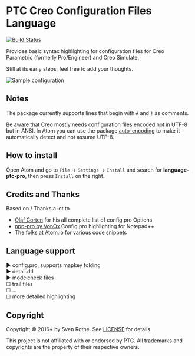 # PTC Creo Configuration Files Language

[![Build Status](https://travis-ci.org/mmoole/language-ptc-pro.svg?branch=master)](https://travis-ci.org/mmoole/language-ptc-pro)

Provides basic syntax highlighting for configuration files for Creo Parametric (formerly Pro/Engineer) and Creo Simulate.

Still at its early steps, feel free to add your thoughts.

![Sample configuration](https://raw.githubusercontent.com/mmoole/language-ptc-pro/master/sample.png)

## Notes

The package currently supports lines that begin with `#` and `!` as comments.

Be aware that Creo mostly needs configuration files encoded not in UTF-8 but in ANSI.
In Atom you can use the package [auto-encoding](https://atom.io/packages/auto-encoding) to make it automatically detect and not assume UTF-8.

## How to install

Open Atom and go to `File` → `Settings` → `Install`  and search for **language-ptc-pro**, then press `Install` on the right.

## Credits and Thanks

Based on / Thanks a lot to
  * [Olaf Corten](http://www.proesite.com/) for his all complete list of config.pro Options
  * [npp-pro by VonOx](https://github.com/VonOx/npppro) Config.pro highlighting for Notepad++
  * The folks at Atom.io for various code snippets

## Language support

  ▶︎ config.pro, supports mapkey folding  
  ▶︎ detail.dtl  
  ▶︎ modelcheck files  
  ☐ trail files  
  ☐ ...   
  ☐ more detailed highlighting     

## Copyright

Copyright &copy; 2016+ by Sven Rothe. See [LICENSE](https://github.com/mmoole/language-ptc-pro/blob/master/LICENSE.md) for details.

This project is not affiliated with or endorsed by PTC.
All trademarks and copyrights are the property of their respective owners.
